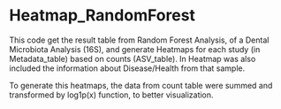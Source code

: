 # Heatmap_RandomForest

This code get the result table from Random Forest Analysis, of a Dental Microbiota Analysis (16S), and generate Heatmaps for each study (in Metadata_table) based on counts (ASV_table).
In Heatmap was also included the information about Disease/Health from that sample.

To generate this heatmaps, the data from count table were summed and transformed by log1p(x) function, to better visualization.
